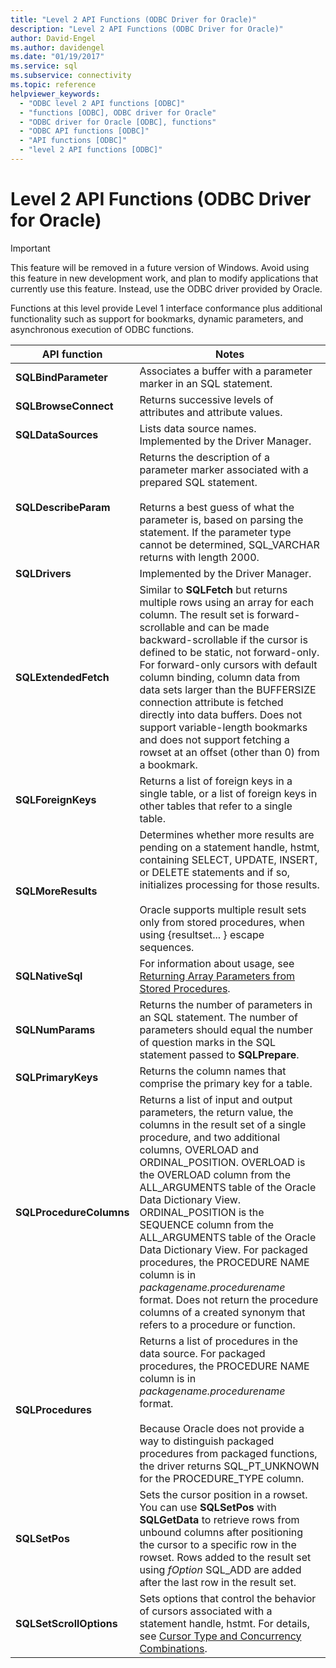 ```yaml
---
title: "Level 2 API Functions (ODBC Driver for Oracle)"
description: "Level 2 API Functions (ODBC Driver for Oracle)"
author: David-Engel
ms.author: davidengel
ms.date: "01/19/2017"
ms.service: sql
ms.subservice: connectivity
ms.topic: reference
helpviewer_keywords:
  - "ODBC level 2 API functions [ODBC]"
  - "functions [ODBC], ODBC driver for Oracle"
  - "ODBC driver for Oracle [ODBC], functions"
  - "ODBC API functions [ODBC]"
  - "API functions [ODBC]"
  - "level 2 API functions [ODBC]"
---
```

# Level 2 API Functions (ODBC Driver for Oracle)
> [!IMPORTANT]  
>  This feature will be removed in a future version of Windows. Avoid using this feature in new development work, and plan to modify applications that currently use this feature. Instead, use the ODBC driver provided by Oracle.  
  
 Functions at this level provide Level 1 interface conformance plus additional functionality such as support for bookmarks, dynamic parameters, and asynchronous execution of ODBC functions.  
  
|API function|Notes|  
|------------------|-----------|  
|**SQLBindParameter**|Associates a buffer with a parameter marker in an SQL statement.|  
|**SQLBrowseConnect**|Returns successive levels of attributes and attribute values.|  
|**SQLDataSources**|Lists data source names. Implemented by the Driver Manager.|  
|**SQLDescribeParam**|Returns the description of a parameter marker associated with a prepared SQL statement.<br /><br /> Returns a best guess of what the parameter is, based on parsing the statement. If the parameter type cannot be determined, SQL_VARCHAR returns with length 2000.|  
|**SQLDrivers**|Implemented by the Driver Manager.|  
|**SQLExtendedFetch**|Similar to **SQLFetch** but returns multiple rows using an array for each column. The result set is forward-scrollable and can be made backward-scrollable if the cursor is defined to be static, not forward-only. For forward-only cursors with default column binding, column data from data sets larger than the BUFFERSIZE connection attribute is fetched directly into data buffers. Does not support variable-length bookmarks and does not support fetching a rowset at an offset (other than 0) from a bookmark.|  
|**SQLForeignKeys**|Returns a list of foreign keys in a single table, or a list of foreign keys in other tables that refer to a single table.|  
|**SQLMoreResults**|Determines whether more results are pending on a statement handle, hstmt, containing SELECT, UPDATE, INSERT, or DELETE statements and if so, initializes processing for those results.<br /><br /> Oracle supports multiple result sets only from stored procedures, when using {resultset... } escape sequences.|  
|**SQLNativeSql**|For information about usage, see [Returning Array Parameters from Stored Procedures](../../odbc/microsoft/returning-array-parameters-from-stored-procedures.md).|  
|**SQLNumParams**|Returns the number of parameters in an SQL statement. The number of parameters should equal the number of question marks in the SQL statement passed to **SQLPrepare**.|  
|**SQLPrimaryKeys**|Returns the column names that comprise the primary key for a table.|  
|**SQLProcedureColumns**|Returns a list of input and output parameters, the return value, the columns in the result set of a single procedure, and two additional columns, OVERLOAD and ORDINAL_POSITION. OVERLOAD is the OVERLOAD column from the ALL_ARGUMENTS table of the Oracle Data Dictionary View. ORDINAL_POSITION is the SEQUENCE column from the ALL_ARGUMENTS table of the Oracle Data Dictionary View. For packaged procedures, the PROCEDURE NAME column is in *packagename.procedurename* format. Does not return the procedure columns of a created synonym that refers to a procedure or function.|  
|**SQLProcedures**|Returns a list of procedures in the data source. For packaged procedures, the PROCEDURE NAME column is in *packagename.procedurename* format.<br /><br /> Because Oracle does not provide a way to distinguish packaged procedures from packaged functions, the driver returns SQL_PT_UNKNOWN for the PROCEDURE_TYPE column.|  
|**SQLSetPos**|Sets the cursor position in a rowset. You can use **SQLSetPos** with **SQLGetData** to retrieve rows from unbound columns after positioning the cursor to a specific row in the rowset. Rows added to the result set using *fOption* SQL_ADD are added after the last row in the result set.|  
|**SQLSetScrollOptions**|Sets options that control the behavior of cursors associated with a statement handle, hstmt. For details, see [Cursor Type and Concurrency Combinations](../../odbc/microsoft/cursor-type-and-concurrency-combinations.md).|
